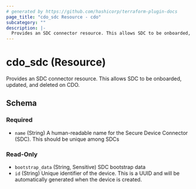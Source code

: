```yaml
---
# generated by https://github.com/hashicorp/terraform-plugin-docs
page_title: "cdo_sdc Resource - cdo"
subcategory: ""
description: |-
  Provides an SDC connector resource. This allows SDC to be onboarded, updated, and deleted on CDO.
---
```


# cdo_sdc (Resource)

Provides an SDC connector resource. This allows SDC to be onboarded, updated, and deleted on CDO.



<!-- schema generated by tfplugindocs -->
## Schema

### Required

- `name` (String) A human-readable name for the Secure Device Connector (SDC). This should be unique among SDCs

### Read-Only

- `bootstrap_data` (String, Sensitive) SDC bootstrap data
- `id` (String) Unique identifier of the device. This is a UUID and will be automatically generated when the device is created.
